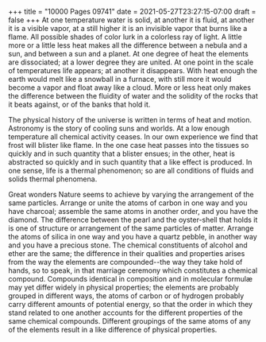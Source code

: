 +++
title = "10000 Pages 09741"
date = 2021-05-27T23:27:15-07:00
draft = false
+++
At one temperature water is solid, at another it is fluid, at another it is a visible vapor, at a still higher it is an invisible vapor that burns like a flame. All possible shades of color lurk in a colorless ray of light. A little more or a little less heat makes all the difference between a nebula and a sun, and between a sun and a planet. At one degree of heat the elements are dissociated; at a lower degree they are united. At one point in the scale of temperatures life appears; at another it disappears. With heat enough the earth would melt like a snowball in a furnace, with still more it would become a vapor and float away like a cloud. More or less heat only makes the difference between the fluidity of water and the solidity of the rocks that it beats against, or of the banks that hold it.

The physical history of the universe is written in terms of heat and motion. Astronomy is the story of cooling suns and worlds. At a low enough temperature all chemical activity ceases. In our own experience we find that frost will blister like flame. In the one case heat passes into the tissues so quickly and in such quantity that a blister ensues; in the other, heat is abstracted so quickly and in such quantity that a like effect is produced. In one sense, life is a thermal phenomenon; so are all conditions of fluids and solids thermal phenomena.

Great wonders Nature seems to achieve by varying the arrangement of the same particles. Arrange or unite the atoms of carbon in one way and you have charcoal; assemble the same atoms in another order, and you have the diamond. The difference between the pearl and the oyster-shell that holds it is one of structure or arrangement of the same particles of matter. Arrange the atoms of silica in one way and you have a quartz pebble, in another way and you have a precious stone. The chemical constituents of alcohol and ether are the same; the difference in their qualities and properties arises from the way the elements are compounded--the way they take hold of hands, so to speak, in that marriage ceremony which constitutes a chemical compound. Compounds identical in composition and in molecular formulæ may yet differ widely in physical properties; the elements are probably grouped in different ways, the atoms of carbon or of hydrogen probably carry different amounts of potential energy, so that the order in which they stand related to one another accounts for the different properties of the same chemical compounds. Different groupings of the same atoms of any of the elements result in a like difference of physical properties.
